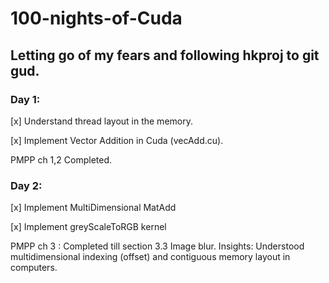 # 100-nights-of-Cuda

## Letting go of my fears and following hkproj to git gud.

### Day 1:

[x] Understand thread layout in the memory.

[x] Implement Vector Addition in Cuda (vecAdd.cu).

PMPP ch 1,2 Completed.

### Day 2:
[x] Implement MultiDimensional MatAdd

[x] Implement greyScaleToRGB kernel

PMPP ch 3 : Completed till section 3.3 Image blur.
Insights: Understood multidimensional indexing (offset) and contiguous memory layout in computers. 
